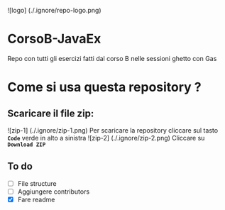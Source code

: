 ![logo] (./.ignore/repo-logo.png)
# CorsoB-JavaEx
Repo con tutti gli esercizi fatti dal corso B nelle sessioni ghetto con Gas

# Come si usa questa repository ?

## Scaricare il file zip:
![zip-1] (./.ignore/zip-1.png)
Per scaricare la repository cliccare sul tasto **`Code`** verde in alto  a sinistra 
![zip-2] (./.ignore/zip-2.png)
Cliccare su **`Download ZIP`**

## To do
* [ ] File structure
* [ ] Aggiungere contributors
* [X] Fare readme
